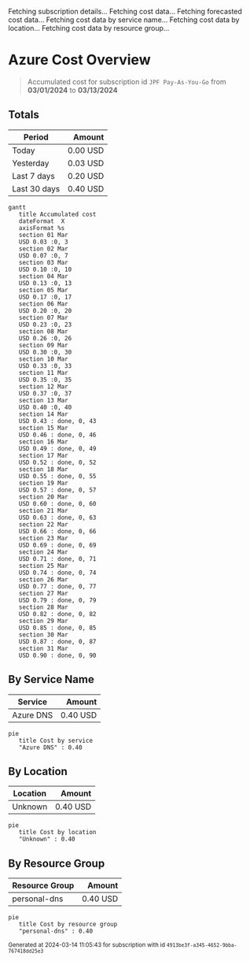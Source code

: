 Fetching subscription details...
Fetching cost data...
Fetching forecasted cost data...
Fetching cost data by service name...
Fetching cost data by location...
Fetching cost data by resource group...
# Azure Cost Overview

> Accumulated cost for subscription id `JPF Pay-As-You-Go` from **03/01/2024** to **03/13/2024**

## Totals

|Period|Amount|
|---|---:|
|Today|0.00 USD|
|Yesterday|0.03 USD|
|Last 7 days|0.20 USD|
|Last 30 days|0.40 USD|

```mermaid
gantt
   title Accumulated cost
   dateFormat  X
   axisFormat %s
   section 01 Mar
   USD 0.03 :0, 3
   section 02 Mar
   USD 0.07 :0, 7
   section 03 Mar
   USD 0.10 :0, 10
   section 04 Mar
   USD 0.13 :0, 13
   section 05 Mar
   USD 0.17 :0, 17
   section 06 Mar
   USD 0.20 :0, 20
   section 07 Mar
   USD 0.23 :0, 23
   section 08 Mar
   USD 0.26 :0, 26
   section 09 Mar
   USD 0.30 :0, 30
   section 10 Mar
   USD 0.33 :0, 33
   section 11 Mar
   USD 0.35 :0, 35
   section 12 Mar
   USD 0.37 :0, 37
   section 13 Mar
   USD 0.40 :0, 40
   section 14 Mar
   USD 0.43 : done, 0, 43
   section 15 Mar
   USD 0.46 : done, 0, 46
   section 16 Mar
   USD 0.49 : done, 0, 49
   section 17 Mar
   USD 0.52 : done, 0, 52
   section 18 Mar
   USD 0.55 : done, 0, 55
   section 19 Mar
   USD 0.57 : done, 0, 57
   section 20 Mar
   USD 0.60 : done, 0, 60
   section 21 Mar
   USD 0.63 : done, 0, 63
   section 22 Mar
   USD 0.66 : done, 0, 66
   section 23 Mar
   USD 0.69 : done, 0, 69
   section 24 Mar
   USD 0.71 : done, 0, 71
   section 25 Mar
   USD 0.74 : done, 0, 74
   section 26 Mar
   USD 0.77 : done, 0, 77
   section 27 Mar
   USD 0.79 : done, 0, 79
   section 28 Mar
   USD 0.82 : done, 0, 82
   section 29 Mar
   USD 0.85 : done, 0, 85
   section 30 Mar
   USD 0.87 : done, 0, 87
   section 31 Mar
   USD 0.90 : done, 0, 90
```

## By Service Name

|Service|Amount|
|---|---:|
|Azure DNS|0.40 USD|

```mermaid
pie
   title Cost by service
   "Azure DNS" : 0.40
```

## By Location

|Location|Amount|
|---|---:|
|Unknown|0.40 USD|

```mermaid
pie
   title Cost by location
   "Unknown" : 0.40
```

## By Resource Group

|Resource Group|Amount|
|---|---:|
|personal-dns|0.40 USD|

```mermaid
pie
   title Cost by resource group
   "personal-dns" : 0.40
```

<sup>Generated at 2024-03-14 11:05:43 for subscription with id `4913be3f-a345-4652-9bba-767418dd25e3`</sup>
